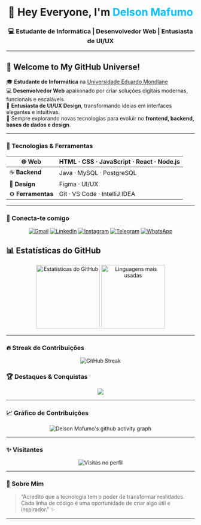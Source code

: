 <!-- Avatar + Nome -->
<div align="center"> 
  <h1>👋 Hey Everyone, I'm <span style="color:#00bfff;">Delson Mafumo</span></h1>
  <h3>💻 Estudante de Informática | Desenvolvedor Web | Entusiasta de UI/UX</h3>
</div>

---

## 🌌 Welcome to My GitHub Universe!

🎓 **Estudante de Informática** na [Universidade Eduardo Mondlane](https://www.uem.mz/)  
💻 **Desenvolvedor Web** apaixonado por criar soluções digitais modernas, funcionais e escaláveis.  
🎨 **Entusiasta de UI/UX Design**, transformando ideias em interfaces elegantes e intuitivas.  
🚀 Sempre explorando novas tecnologias para evoluir no **frontend, backend, bases de dados e design**.  

---

### 🧠 Tecnologias & Ferramentas

<div align="center">

| 🌐 **Web** | HTML · CSS · JavaScript · React · Node.js |
|------------|--------------------------------------------|
| ☕ **Backend** | Java · MySQL · PostgreSQL |
| 🎨 **Design** | Figma · UI/UX |
| ⚙️ **Ferramentas** | Git · VS Code · IntelliJ IDEA |

</div>

---

### 🔗 Conecta-te comigo

<div align="center">

[![Gmail](https://img.shields.io/badge/Gmail-EA4335?style=for-the-badge&logo=gmail&logoColor=white)](mailto:delsonmafumo24@gmail.com)
[![LinkedIn](https://img.shields.io/badge/LinkedIn-0077B5?style=for-the-badge&logo=linkedin&logoColor=white)](https://linkedin.com)
[![Instagram](https://img.shields.io/badge/Instagram-E4405F?style=for-the-badge&logo=instagram&logoColor=white)](https://instagram.com)
[![Telegram](https://img.shields.io/badge/Telegram-229ED9?style=for-the-badge&logo=telegram&logoColor=white)](https://t.me)
[![WhatsApp](https://img.shields.io/badge/WhatsApp-25D366?style=for-the-badge&logo=whatsapp&logoColor=white)](https://wa.me)

</div>

## 📊 Estatísticas do GitHub  

<div align="center">

  <!-- Estatísticas gerais -->
  <img height="170em" src="https://github-readme-stats-git-masterrstaa-rickstaa.vercel.app/api?username=Delson24&show_icons=true&theme=tokyonight&count_private=true&include_all_commits=true&rank_icon=github&custom_title=⚡ Estatísticas do GitHub" alt="Estatísticas do GitHub"/>

  <!-- Linguagens mais usadas -->
  <img height="170em" src="https://github-readme-stats-git-masterrstaa-rickstaa.vercel.app/api/top-langs/?username=Delson24&layout=compact&theme=tokyonight&langs_count=6&custom_title=💡 Linguagens Mais Usadas" alt="Linguagens mais usadas"/>

</div>



---

### 🔥 Streak de Contribuições

<div align="center">
  <img src="https://streak-stats.demolab.com?user=Delson24&theme=tokyonight&hide_border=false&border_radius=8&date_format=j%20M%5B%20Y%5D&mode=weekly" alt="GitHub Streak"/>
</div>





### 🏆 Destaques & Conquistas

<div align="center">

<img src="https://github-profile-trophy.vercel.app/?username=Delson24&theme=tokyonight&no-frame=false&no-bg=false&margin-w=8&margin-h=8"/>

</div>

---

### 📈 Gráfico de Contribuições

<div align="center">
  
![Delson Mafumo's github activity graph](https://github-readme-activity-graph.vercel.app/graph?username=Delson24&theme=tokyo-night&hide_border=false)

</div>

---

### ✨ Visitantes
<div align="center">
  
![Visitas no perfil](https://komarev.com/ghpvc/?username=Delson24&label=👀+Visitas&color=blueviolet&style=flat)

</div>

---

### 💬 Sobre Mim

> “Acredito que a tecnologia tem o poder de transformar realidades.  
> Cada linha de código é uma oportunidade de criar algo útil e inspirador.” ✨

---
